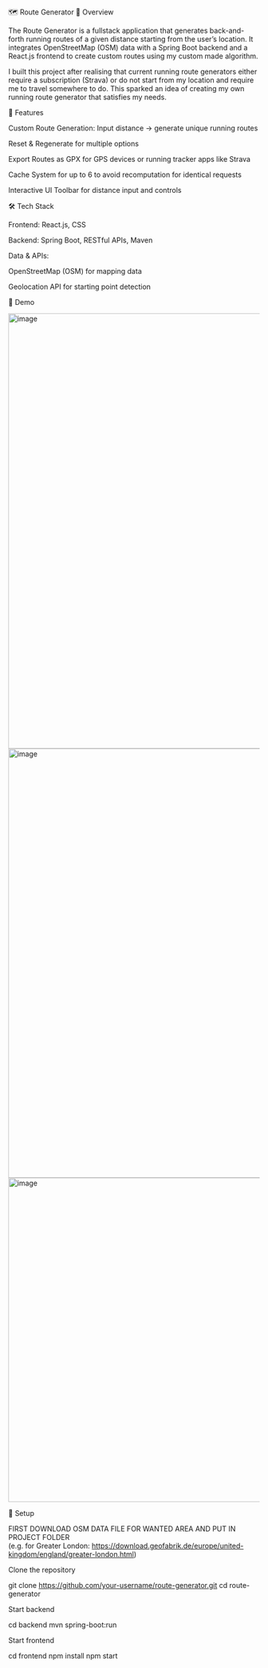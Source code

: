 🗺️ Route Generator
📌 Overview

The Route Generator is a fullstack application that generates back-and-forth running routes of a given distance starting from the user’s location. It integrates OpenStreetMap (OSM) data with a Spring Boot backend and a React.js frontend to create custom routes using my custom made algorithm.

I built this project after realising that current running route generators either require a subscription (Strava) or do not start from my location and require me to travel somewhere to do. This sparked an idea of creating my own running route generator that satisfies my needs.

🚀 Features

Custom Route Generation: Input distance → generate unique running routes

Reset & Regenerate for multiple options

Export Routes as GPX for GPS devices or running tracker apps like Strava

Cache System for up to 6 to avoid recomputation for identical requests

Interactive UI Toolbar for distance input and controls

🛠️ Tech Stack

Frontend: React.js, CSS

Backend: Spring Boot, RESTful APIs, Maven

Data & APIs:

OpenStreetMap (OSM) for mapping data

Geolocation API for starting point detection


📸 Demo

<img width="1847" height="870" alt="image" src="https://github.com/user-attachments/assets/8a62425f-3e88-4fa0-b1e4-91d5fc9c4165" />

<img width="1848" height="858" alt="image" src="https://github.com/user-attachments/assets/80336673-e28f-4621-9c55-896b76b3feae" />

<img width="1827" height="648" alt="image" src="https://github.com/user-attachments/assets/be36b07e-6d8c-42f1-8bff-cc5f1ed1e4bb" />



📂 Setup

FIRST DOWNLOAD OSM DATA FILE FOR WANTED AREA AND PUT IN PROJECT FOLDER    
(e.g. for Greater London: https://download.geofabrik.de/europe/united-kingdom/england/greater-london.html)

Clone the repository

git clone https://github.com/your-username/route-generator.git
cd route-generator


Start backend

cd backend
mvn spring-boot:run


Start frontend

cd frontend
npm install
npm start
